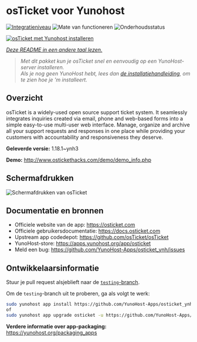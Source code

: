 <!--
NB: Deze README is automatisch gegenereerd door <https://github.com/YunoHost/apps/tree/master/tools/readme_generator>
Hij mag NIET handmatig aangepast worden.
-->

# osTicket voor Yunohost

[![Integratieniveau](https://dash.yunohost.org/integration/osticket.svg)](https://ci-apps.yunohost.org/ci/apps/osticket/) ![Mate van functioneren](https://ci-apps.yunohost.org/ci/badges/osticket.status.svg) ![Onderhoudsstatus](https://ci-apps.yunohost.org/ci/badges/osticket.maintain.svg)

[![osTicket met Yunohost installeren](https://install-app.yunohost.org/install-with-yunohost.svg)](https://install-app.yunohost.org/?app=osticket)

*[Deze README in een andere taal lezen.](./ALL_README.md)*

> *Met dit pakket kun je osTicket snel en eenvoudig op een YunoHost-server installeren.*  
> *Als je nog geen YunoHost hebt, lees dan [de installatiehandleiding](https://yunohost.org/install), om te zien hoe je 'm installeert.*

## Overzicht

osTicket is a widely-used open source support ticket system. It seamlessly integrates inquiries created via email, phone and web-based forms into a simple easy-to-use multi-user web interface. Manage, organize and archive all your support requests and responses in one place while providing your customers with accountability and responsiveness they deserve.

**Geleverde versie:** 1.18.1~ynh3

**Demo:** <http://www.ostickethacks.com/demo/demo_info.php>

## Schermafdrukken

![Schermafdrukken van osTicket](./doc/screenshots/screenshot.png)

## Documentatie en bronnen

- Officiele website van de app: <https://osticket.com>
- Officiele gebruikersdocumentatie: <https://docs.osticket.com>
- Upstream app codedepot: <https://github.com/osTicket/osTicket>
- YunoHost-store: <https://apps.yunohost.org/app/osticket>
- Meld een bug: <https://github.com/YunoHost-Apps/osticket_ynh/issues>

## Ontwikkelaarsinformatie

Stuur je pull request alsjeblieft naar de [`testing`-branch](https://github.com/YunoHost-Apps/osticket_ynh/tree/testing).

Om de `testing`-branch uit te proberen, ga als volgt te werk:

```bash
sudo yunohost app install https://github.com/YunoHost-Apps/osticket_ynh/tree/testing --debug
of
sudo yunohost app upgrade osticket -u https://github.com/YunoHost-Apps/osticket_ynh/tree/testing --debug
```

**Verdere informatie over app-packaging:** <https://yunohost.org/packaging_apps>
